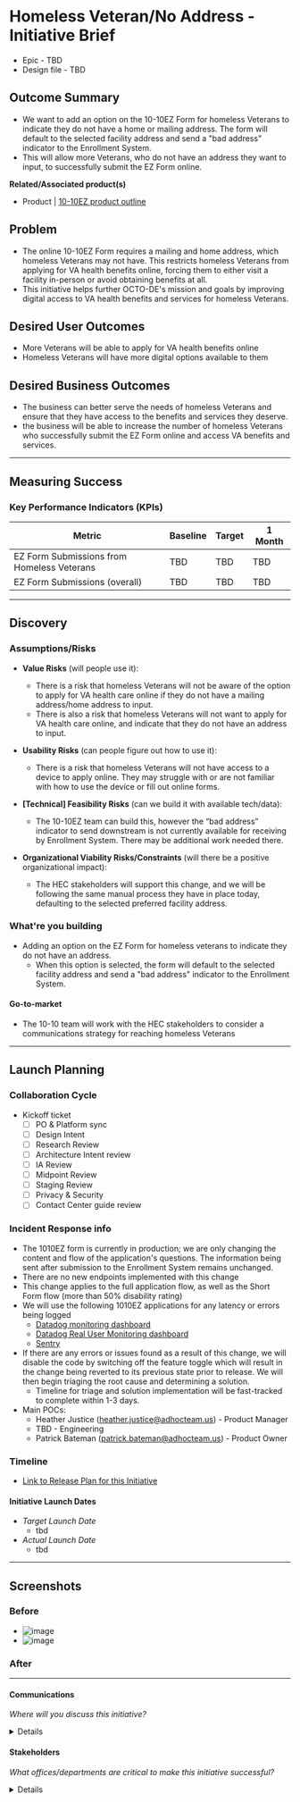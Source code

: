 # Homeless Veteran/No Address - Initiative Brief
- Epic - TBD
- Design file - TBD

## Outcome Summary
- We want to add an option on the 10-10EZ Form for homeless Veterans to indicate they do not have a home or mailing address. The form will default to the selected facility address and send a "bad address" indicator to the Enrollment System. 
- This will allow more Veterans, who do not have an address they want to input, to successfully submit the EZ Form online.

**Related/Associated product(s)**
- Product | [10-10EZ product outline](https://github.com/department-of-veterans-affairs/va.gov-team/blob/master/products/health-care/application/va-application/10-10EZ%20Health%20Care%20Application%20Product%20Outline.md)

## Problem
- The online 10-10EZ Form requires a mailing and home address, which homeless Veterans may not have. This restricts homeless Veterans from applying for VA health benefits online, forcing them to either visit a facility in-person or avoid obtaining benefits at all. 
- This initiative helps further OCTO-DE's mission and goals by improving digital access to VA health benefits and services for homeless Veterans. 
## Desired User Outcomes
- More Veterans will be able to apply for VA health benefits online
- Homeless Veterans will have more digital options available to them

## Desired Business Outcomes

- The business can better serve the needs of homeless Veterans and ensure that they have access to the benefits and services they deserve.
- the business will be able to increase the number of homeless Veterans who successfully submit the EZ Form online and access VA benefits and services.


---
## Measuring Success

### Key Performance Indicators (KPIs)

| Metric| Baseline | Target | 1 Month|
|-------| ------- | ------- | -------|
|EZ Form Submissions from Homeless Veterans | TBD | TBD | TBD|
|EZ Form Submissions (overall) | TBD | TBD | TBD|


---

## Discovery
### Assumptions/Risks

- **Value Risks** (will people use it): 
  - There is a risk that homeless Veterans will not be aware of the option to apply for VA health care online if they do not have a mailing address/home address to input.
  - There is also a risk that homeless Veterans will not want to apply for VA health care online, and indicate that they do not have an address to input. 
- **Usability Risks** (can people figure out how to use it):
  - There is a risk that homeless Veterans will not have access to a device to apply online.  They may struggle with or are not familiar with how to use the device or fill out online forms.
- **[Technical] Feasibility Risks** (can we build it with available tech/data):
  - The 10-10EZ team can build this, however the “bad address” indicator to send downstream is not currently available for receiving by Enrollment System. There may be additional work needed there.
  
- **Organizational Viability Risks/Constraints** (will there be a positive organizational impact):
  - The HEC stakeholders will support this change, and we will be following the same manual process they have in place today, defaulting to the selected preferred facility address.

### What're you building
- Adding an option on the EZ Form for homeless veterans to indicate they do not have an address.
     - When this option is selected, the form will default to the selected facility address and send a "bad address" indicator to the Enrollment System.

#### Go-to-market 
- The 10-10 team will work with the HEC stakeholders to consider a communications strategy for reaching homeless Veterans
--- 

## Launch Planning
### Collaboration Cycle

- Kickoff ticket
   - [ ] PO & Platform sync
   - [ ] Design Intent
   - [ ]  Research Review
   - [ ]  Architecture Intent review
   - [ ]  IA Review
   - [ ]  Midpoint Review
   - [ ]  Staging Review
   - [ ]  Privacy & Security
   - [ ]  Contact Center guide review

### Incident Response info
- The 1010EZ form is currently in production; we are only changing the content and flow of the application's questions.  The information being sent after submission to the Enrollment System remains unchanged.
- There are no new endpoints implemented with this change
- This change applies to the full application flow, as well as the Short Form flow (more than 50% disability rating) 
- We will use the following 1010EZ applications for any latency or errors being logged
     - [Datadog monitoring dashboard](https://app.datadoghq.com/dashboard/8it-wik-f5q/vsa-1010-team)
     - [Datadog Real User Monitoring dashboard](https://vagov.ddog-gov.com/rum/performance-monitoring?query=%40application.id%3A9d5155fd-8623-4bc9-8580-ad8ec2cdd7fa&from_ts=1687971959215&to_ts=1688058359215&live=true)
     - [Sentry](http://sentry.vfs.va.gov/organizations/vsp/issues/)
- If there are any errors or issues found as a result of this change, we will disable the code by switching off the feature toggle which will result in the change being reverted to its previous state prior to release.  We will then begin triaging the root cause and determining a solution.
     - Timeline for triage and solution implementation will be fast-tracked to complete within 1-3 days.
- Main POCs:
     - Heather Justice (heather.justice@adhocteam.us) - Product Manager
     - TBD - Engineering
     - Patrick Bateman (patrick.bateman@adhocteam.us) - Product Owner


### Timeline 

* [Link to Release Plan for this Initiative](TBD)

#### Initiative Launch Dates
- *Target Launch Date*
  - tbd
- *Actual Launch Date* 
  - tbd

---
   
## Screenshots

### Before
- ![image](https://github.com/user-attachments/assets/818755f3-e08f-4752-a71b-b9586e5b1d5e)
- ![image](https://github.com/user-attachments/assets/74148f80-9a7f-463e-8cf6-71c323d44df0)



### After

---

#### Communications
*Where will you discuss this initiative?*

<details>

- Team Name: 10-10 Health Apps team
- GitHub Label(s): 1010-team
- Slack channel: 1010-health-apps
- Product POCs: Heather Justice

</details>


#### Stakeholders
*What offices/departments are critical to make this initiative successful?*

<details>
  
- Office/Department: OCTO-DE
- Contact(s): Lauren Alexanderson, Patrick Bateman

 
</details>

